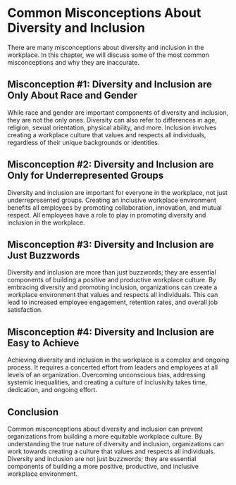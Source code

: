 Common Misconceptions About Diversity and Inclusion
============================================================================

There are many misconceptions about diversity and inclusion in the workplace. In this chapter, we will discuss some of the most common misconceptions and why they are inaccurate.

Misconception #1: Diversity and Inclusion are Only About Race and Gender
------------------------------------------------------------------------

While race and gender are important components of diversity and inclusion, they are not the only ones. Diversity can also refer to differences in age, religion, sexual orientation, physical ability, and more. Inclusion involves creating a workplace culture that values and respects all individuals, regardless of their unique backgrounds or identities.

Misconception #2: Diversity and Inclusion are Only for Underrepresented Groups
------------------------------------------------------------------------------

Diversity and inclusion are important for everyone in the workplace, not just underrepresented groups. Creating an inclusive workplace environment benefits all employees by promoting collaboration, innovation, and mutual respect. All employees have a role to play in promoting diversity and inclusion in the workplace.

Misconception #3: Diversity and Inclusion are Just Buzzwords
------------------------------------------------------------

Diversity and inclusion are more than just buzzwords; they are essential components of building a positive and productive workplace culture. By embracing diversity and promoting inclusion, organizations can create a workplace environment that values and respects all individuals. This can lead to increased employee engagement, retention rates, and overall job satisfaction.

Misconception #4: Diversity and Inclusion are Easy to Achieve
-------------------------------------------------------------

Achieving diversity and inclusion in the workplace is a complex and ongoing process. It requires a concerted effort from leaders and employees at all levels of an organization. Overcoming unconscious bias, addressing systemic inequalities, and creating a culture of inclusivity takes time, dedication, and ongoing effort.

Conclusion
----------

Common misconceptions about diversity and inclusion can prevent organizations from building a more equitable workplace culture. By understanding the true nature of diversity and inclusion, organizations can work towards creating a culture that values and respects all individuals. Diversity and inclusion are not just buzzwords; they are essential components of building a more positive, productive, and inclusive workplace environment.
